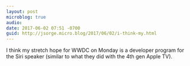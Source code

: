 ```yaml
---
layout: post
microblog: true
audio: 
date: 2017-06-02 07:51 -0700
guid: http://jsorge.micro.blog/2017/06/02/i-think-my.html
---
```

I think my stretch hope for WWDC on Monday is a developer program for the Siri speaker (similar to what they did with the 4th gen Apple TV).
